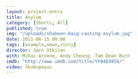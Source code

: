```yaml
---
layout: project-entry
title: Asylum
category: [Shorts, All]
published: true
img: "/uploads/shaheen-baig-casting-asylum.jpg"
date: 2011-06-15 00:00
tags: [example,news,story]
director: Jørn Utkilen
with: Mihai Arsene, Andy Cheung, Tam Dean Burn
imdb: "http://www.imdb.com/title/tt0463854/"
video: 5kubnpoyuc
---
```



